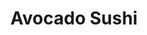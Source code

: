 ---
layout: place
title: "Avocado Sushi"
permalink: /new-york/staten-island/avocado-sushi.html
stateAbbr: NY
stateName: New York
cityName: Staten Island
seo:
  name: "Avocado Sushi"
  type: Restaurant
  links: null
description: "Looking for sushi in Staten Island, New York? Check out Avocado Sushi for a delightful Japanese dining experience. Enjoy a variety of sushi and other dishes ..."
place_id: ChIJbTiZmq1LwokRoeJ7536OTvQ
photos:
  - name: >-
      places/ChIJbTiZmq1LwokRoeJ7536OTvQ/photos/AeeoHcKGQ9ToS3tBSiANmpdWHU5qZ9UmjqKU_rc6jeK1Wc-UZgOay4TZz1mJCBqAspKgkVN8XkZQo5M1Ar1yyvakF3m1tT-4Wz93-UFZSTQN-Sg1zQQabRrV5NTSiE8xU2MC9tmJrj5HnfWbD1_W6-H00xHIcU5lie8IIP0irUFOQPpZddW4niuOkANDy1J6Q5CveZTKEyoHwd0JUSR1ML-AdCuri8cQRqew_QP1tE7V4wr3O0HzTVCXoEPjarH5pXt32S2-VED0kC3E7Iq59cZFwTR4KNCxATrCfemNfiDFPBAeGA
    widthPx: 4032
    heightPx: 3024
    authorAttributions:
      - displayName: Avocado Sushi
        uri: https://maps.google.com/maps/contrib/107209733272866095942
        photoUri: >-
          https://lh3.googleusercontent.com/a-/ALV-UjVifcmucBj2H-gw9F66mqf85umefAhto_5Ux1Y79ppfRw0jT-s=s100-p-k-no-mo
    flagContentUri: >-
      https://www.google.com/local/imagery/report/?cb_client=maps_api_places.places_api&image_key=!1e10!2sAF1QipMdnsA1pwssq0WoywRhOQ-BVzour65kLbylxmCJ&hl=en-US
    googleMapsUri: >-
      https://www.google.com/maps/place//data=!3m4!1e2!3m2!1sAF1QipMdnsA1pwssq0WoywRhOQ-BVzour65kLbylxmCJ!2e10!4m2!3m1!1s0x89c24bad9a99386d:0xf44e8e7ee77be2a1
  - name: >-
      places/ChIJbTiZmq1LwokRoeJ7536OTvQ/photos/AeeoHcL5qPrjPmof1Ttohkrhpddj5Y9OrYgmG9C3UG4-fmcu0hbXdetMtSUgvF_ubTBKehRjkooK2wbAOCtXywLmou_pgQTFg-XExDtktyivax4wWxtNCSe_AUpaCIXfpezfQTUmIui-u8tfWQvWuIdAdkcyihfZsrtEitqU_f0y6Wh7J2RSFysxEn2IAMjcWqUgw5wkc8aOm0H4h5XmBZi-J_3aQdltCZPQSacupN8vKYeddwH6xFuyr6dxEXmm_4JNE4fmFn4KXqJCKsUcPE40clIQaJHku9H_19LCiWzxOKWkag
    widthPx: 1242
    heightPx: 2208
    authorAttributions:
      - displayName: Avocado Sushi
        uri: https://maps.google.com/maps/contrib/107209733272866095942
        photoUri: >-
          https://lh3.googleusercontent.com/a-/ALV-UjVifcmucBj2H-gw9F66mqf85umefAhto_5Ux1Y79ppfRw0jT-s=s100-p-k-no-mo
    flagContentUri: >-
      https://www.google.com/local/imagery/report/?cb_client=maps_api_places.places_api&image_key=!1e10!2sAF1QipOaLAq_wrdUoJqZq_1zLR1d1shLxKeuTNqS-ZV3&hl=en-US
    googleMapsUri: >-
      https://www.google.com/maps/place//data=!3m4!1e2!3m2!1sAF1QipOaLAq_wrdUoJqZq_1zLR1d1shLxKeuTNqS-ZV3!2e10!4m2!3m1!1s0x89c24bad9a99386d:0xf44e8e7ee77be2a1
  - name: >-
      places/ChIJbTiZmq1LwokRoeJ7536OTvQ/photos/AeeoHcKRC5A6JOX1hG-yoZKHBqvB1MgzrhXd2b1eXrvmZ1-pjJH8cG0tDkGJ932rSYUewR_GlEfPsa0aZGneoesrwnlFgxhfoJAkXo1xSIQMg-b7ND_BwlS9JRd7avgypyX1jlA4qy-3N6n1yf9bat4GHiuMyZpB4ifeBMRlLeNvf8DdQze_z8xt443Vy9HyX-YT8BiDGqiGH0hR7tKgZG0AXcVArAdrsU7kWf_ni7PhtBTGHcRvFITeMX5OpPZkD-udmQsbEK-VXMlRnFpI0ae7uxuWE1rVhSw8XPqV6FZhXp7Qx3wVRPiCfTg8NsUPZOISHrgE9Fe99U1KGMiLFVPdOMJVvQ6hstn-XfV0fWMStHHKCZUZfIh3lak7n10B7X8m40-oCv88sRI2ZLEh1HUll14HSuy67BzANlEIN64eISs
    widthPx: 1087
    heightPx: 1265
    authorAttributions:
      - displayName: Minnie Cutz
        uri: https://maps.google.com/maps/contrib/101365458565089344044
        photoUri: >-
          https://lh3.googleusercontent.com/a-/ALV-UjXFagH_ZcJXEmGuCx06t9sN1MLpF8_dzbbHTJvAmo4lE7ywtGQ=s100-p-k-no-mo
    flagContentUri: >-
      https://www.google.com/local/imagery/report/?cb_client=maps_api_places.places_api&image_key=!1e10!2sCIHM0ogKEICAgICrltWAMQ&hl=en-US
    googleMapsUri: >-
      https://www.google.com/maps/place//data=!3m4!1e2!3m2!1sCIHM0ogKEICAgICrltWAMQ!2e10!4m2!3m1!1s0x89c24bad9a99386d:0xf44e8e7ee77be2a1
  - name: >-
      places/ChIJbTiZmq1LwokRoeJ7536OTvQ/photos/AeeoHcLlrpIQhQ6AzLf4uw-qwq3PSgVEQY9OOC_q639Wq07r7ZoSCX5yae08zRWdqPHngyJF7TQLWsQaOJRvMikMuQoSNviM9H7ns238lK2bNchTsRZImTX1WUQc2US34AWkueLYX7ZfeG_5T3j38Mf0SqkGFk0jAuGR66cYJdGueEXvF0xuReypKZogz_rgSaDuT9oYjeiGrSGLSyrhKHbwoZSBa3Wb6RMQDFADdtbIdYg39xawOTkcawvaIFdcqHMO1Zrp9ulbAX3UxVcRvDnACU-compeayH8yiK42lby4PmseBVsn5zINbub7gjL96YfgsWMyztmsmK7OOv2zApEi--IKGviEXa2lEpWzzbgbGCUm3TXnEZ89mkmKtl7sndubKc3OZj8_02MnRUFXVtvvb7uyQT3CZpzLCalSxU2UVxhZw
    widthPx: 2850
    heightPx: 2800
    authorAttributions:
      - displayName: Duke Nukem
        uri: https://maps.google.com/maps/contrib/102822142307308115409
        photoUri: >-
          https://lh3.googleusercontent.com/a-/ALV-UjXajJBFpfO8UN4HsnqXXkCsXeUy9w-Lbr-1eslGPmHnZLpjvWMK=s100-p-k-no-mo
    flagContentUri: >-
      https://www.google.com/local/imagery/report/?cb_client=maps_api_places.places_api&image_key=!1e10!2sCIHM0ogKEICAgIDTy72gSw&hl=en-US
    googleMapsUri: >-
      https://www.google.com/maps/place//data=!3m4!1e2!3m2!1sCIHM0ogKEICAgIDTy72gSw!2e10!4m2!3m1!1s0x89c24bad9a99386d:0xf44e8e7ee77be2a1
  - name: >-
      places/ChIJbTiZmq1LwokRoeJ7536OTvQ/photos/AeeoHcIaSUiFX1i0Whr8MBc-I81ZQABteCxd12E4iAiV-UyK1HTmvVQ4kZpu-ebVstZ1pTxAYIbxu1QkU8eScNqW6xERRrDY80pvI0FrVivCYnL1ePTUKqsxJ7fubE_9Akuh0F2ZGbC50lGDjasdezZHGCD8V-sLb5OltBe3E5o7BkaKaBTZXOoTW52JJV9NJR9NSnk8o6Ri6qOB6IkfS2MMKPl3R-NMCLSi1OpO9HPs-61AiRqOoKBqMu031uooH1quFXVA2wmKLJ-OzcTJDy0qv3O1Z1eFqKBrANCOkV-4eVL5oqdANtbHJsX41IXL5nfDhVorB1qpB-1KAYd2ADSTPGOJEAnsq7dyKEprf0DgVR9odFCb3Q2fqebwig7ukPs8I13N83tteFMutwaWo3VoQN-Jm8zj7rDmhZyV6ZimjlwvhjlU
    widthPx: 3159
    heightPx: 3024
    authorAttributions:
      - displayName: Olga S.
        uri: https://maps.google.com/maps/contrib/115512849277108639223
        photoUri: >-
          https://lh3.googleusercontent.com/a/ACg8ocImoZb5vHpdjg_CxI0Z-0fU_7UAxeNYuD09r7fol-5k9t-VbQ=s100-p-k-no-mo
    flagContentUri: >-
      https://www.google.com/local/imagery/report/?cb_client=maps_api_places.places_api&image_key=!1e10!2sCIHM0ogKEICAgICOsqe_5AE&hl=en-US
    googleMapsUri: >-
      https://www.google.com/maps/place//data=!3m4!1e2!3m2!1sCIHM0ogKEICAgICOsqe_5AE!2e10!4m2!3m1!1s0x89c24bad9a99386d:0xf44e8e7ee77be2a1
  - name: >-
      places/ChIJbTiZmq1LwokRoeJ7536OTvQ/photos/AeeoHcKtLVYesuZZAqFzVM2XYVytUfGIRGVk_p5zXL0JFgQEAXZTmef6n0ki8DAN6oy3hAWSoMV2D-dAd4yQWdZK7l-BBVyyUfTagk5EzuuBveO_vWJ6-EQMj2Xhc3nwMixFKqfx-CYR1ulBZd6RfyPHDy1udQSPK4S4eNE1QQq7N40esc9M4vdsz_0t-RSUNQlxN6ah5ot5S4YNYncu2oKZtRorSHF2LE4TReO9Xhc5Kn0Z8Lb5-NLtOeva2_I2bpMY0d8OomwdXBEUWQnFistu9HwOUbS0PInjfUZF1qNXKxQIvBJ-8I2-_E2CazNwJnY32X-SwybHViatJ5MwY-NOVMzqkw9ZXKx7YYfWZf8E-O6IerLeRDdeF7hvhtbMsZcO8THoqn11BhKyKDUbumAGOTSLYDIpJT5b5ezMc1g9xoXmS4La
    widthPx: 3024
    heightPx: 4032
    authorAttributions:
      - displayName: Nicolas puma
        uri: https://maps.google.com/maps/contrib/108293790157876672473
        photoUri: >-
          https://lh3.googleusercontent.com/a/ACg8ocK7Gjwb27o0fG6L3TbmarUVS_ud2-dy1oooizEeFWPuJocc=s100-p-k-no-mo
    flagContentUri: >-
      https://www.google.com/local/imagery/report/?cb_client=maps_api_places.places_api&image_key=!1e10!2sCIHM0ogKEICAgIDes-GBtwE&hl=en-US
    googleMapsUri: >-
      https://www.google.com/maps/place//data=!3m4!1e2!3m2!1sCIHM0ogKEICAgIDes-GBtwE!2e10!4m2!3m1!1s0x89c24bad9a99386d:0xf44e8e7ee77be2a1
  - name: >-
      places/ChIJbTiZmq1LwokRoeJ7536OTvQ/photos/AeeoHcKt1WlFV6bXwjhbHblwyQWgT2mmO7sIbAjK1q0lJlS2rFVjLLuxE1jwM3i-V9ghFzN0G_WXWVjUrWJtbzPgyGHFP2bbW9JFXE6gaOLdwLk6psYLuoSiaFvDkw1s7uyBsxfGFMzg07g1eGkhptX4b0T6ieylc9osbEBQxKqVKIhl_FJkMpMOB5OnQuyoCe1TblD9pHrnLklLixulhNxzEgg2HW1Y-kCwwEoBrbEmE7R-MiUm1JoOFd-zRIG3lNf0Ro2fC3s1ZL-phGTZLp6nNA_U4O7KVW0ZtIc_v-3Fm5KAX2YeK5axjg77Ts0QEB-8jYqEVJWgDX5RHfLd-M7WziVjV7PWJEL73cCwwImA6nWo1saD-5exZuSMDgVGGWoTPvCN--m3QrhZi2KHZtFOC05DASY-eozRQsig8hngKQVWQg
    widthPx: 3024
    heightPx: 4032
    authorAttributions:
      - displayName: Karina wang
        uri: https://maps.google.com/maps/contrib/111730925198515907688
        photoUri: >-
          https://lh3.googleusercontent.com/a/ACg8ocKc6RXZ5Kf9VrBQQMU_2MB-OvalYjaSAbftvGoiPpUIaqBh_Q=s100-p-k-no-mo
    flagContentUri: >-
      https://www.google.com/local/imagery/report/?cb_client=maps_api_places.places_api&image_key=!1e10!2sCIHM0ogKEICAgICHkLK8IA&hl=en-US
    googleMapsUri: >-
      https://www.google.com/maps/place//data=!3m4!1e2!3m2!1sCIHM0ogKEICAgICHkLK8IA!2e10!4m2!3m1!1s0x89c24bad9a99386d:0xf44e8e7ee77be2a1
  - name: >-
      places/ChIJbTiZmq1LwokRoeJ7536OTvQ/photos/AeeoHcJuGRFITycHl-EmWc_6WKZXLRHFZ8G8cUoIFSOSoze_1TqPVGqFBp6SYQlKxG9fO_o6hF9Vh1Slne93U4NJ0Q4zINZRlK5igncZCFNeOJ4K3xjhpMqO1bNWhzk5crdE-bhh8UVwFOfolwG5XijUr8DagPx_jhp9S8_KaUwH_k1Gt2eVTEDplRk8llfb__0pSLXPZWIS0Kv1jv8QGPT_NPQKYyOBp-7iHqrZtnT-j2OF0EJadN_XfuflRvgoGX_t7PWp5Bi56bX5QPEFc2qtnNu9TZh7DRQYRZLOaTG4B_eeydVFq8did-CnfXbp0NNBvLYfiOGdrTegsHa_wWjSRZvKSr-cTWuMtIjNrQpdQySdRXtrg-2izqduq2OqT0liUH1_NzxXF3aqNf9iy7TiJbK8jsOPTjzZhK9nHHwPudLAzg
    widthPx: 4000
    heightPx: 3000
    authorAttributions:
      - displayName: Donald Sheehan
        uri: https://maps.google.com/maps/contrib/112801539853914183578
        photoUri: >-
          https://lh3.googleusercontent.com/a-/ALV-UjXqU2gZ8iE4ymZFspW4R_n2hglwEjM6UVWEJ3W_hzeLvxfZ2Kot=s100-p-k-no-mo
    flagContentUri: >-
      https://www.google.com/local/imagery/report/?cb_client=maps_api_places.places_api&image_key=!1e10!2sCIHM0ogKEICAgIDanuyyeA&hl=en-US
    googleMapsUri: >-
      https://www.google.com/maps/place//data=!3m4!1e2!3m2!1sCIHM0ogKEICAgIDanuyyeA!2e10!4m2!3m1!1s0x89c24bad9a99386d:0xf44e8e7ee77be2a1
  - name: >-
      places/ChIJbTiZmq1LwokRoeJ7536OTvQ/photos/AeeoHcKpmtLSZLbBzSuiq5QZAMT1D_vE68LKo7tfblzYKvPR7A4-E85VsWcJPXMRPIScMsZFQnglZ70Tu0XmAcm8PYVS5x60TlTHi6nZNJmoFxv5Msg94gUugrBdZqPDNLliA8g6J0_QpuScZGcyrklYGnYorGq82alRok5Shfq7cGV5T6JfjXWbfatXDXOSN7DlyTlqLKaa54zZPKz0TmLjE9yaYRaNkBsyY9KhT58uHuMBKFKHSYQpAgPDawAXQSfmqbhkff59g_Mn8Qo9mHlz0kuLh63NedvyklvIPb9Ddxh2WictLjt_HQwbHFO4JG9cm9Ul_fA07WwQOs0Lb60HhWn2e9_yZgB5ESNvZ8uQKO2rsa7oh6Tk0sGyNxdZPMBSQ6hVDLvEaPdiRghod_rvys7ggHZhE-4WA8X7Kv3rEbqs1ik
    widthPx: 3840
    heightPx: 2880
    authorAttributions:
      - displayName: 勤文陈
        uri: https://maps.google.com/maps/contrib/101226395268893118455
        photoUri: >-
          https://lh3.googleusercontent.com/a-/ALV-UjWak27z1eHsks7QBB-zKadXUzBjaerNkbjiL8l19aAAF20hbyKG=s100-p-k-no-mo
    flagContentUri: >-
      https://www.google.com/local/imagery/report/?cb_client=maps_api_places.places_api&image_key=!1e10!2sCIHM0ogKEICAgICq1pHXswE&hl=en-US
    googleMapsUri: >-
      https://www.google.com/maps/place//data=!3m4!1e2!3m2!1sCIHM0ogKEICAgICq1pHXswE!2e10!4m2!3m1!1s0x89c24bad9a99386d:0xf44e8e7ee77be2a1
  - name: >-
      places/ChIJbTiZmq1LwokRoeJ7536OTvQ/photos/AeeoHcLsB_X8B11AAccIKZcPvLd9bIcMUR-oUxffDu9CeIXjezFDGEOk3A1m9fxs3SbVPOZr7Yy2Usxlvrc8jOPt1N-8LGTQMPQphsJMT3fmZQWw36jvKQ7OWsYduWWNRdUUVjnepUMDkCtgSm4aGymLI4oEjHNUyQpqScYQ0JWvD6fpvZ1_3rqdFHR9jMnD97vaozH5hdGPG_kAoodprPw1Rtin_ZHm8yXUIZtrear905QZeyY_sDQf22UCbGReOekkLTu2iUxNzpuXoIzrjK_3fwa5_pDF7wDhK2Me06sq7GfkNehflJc4EZaLbiWt35Dk3k6WbA0Qod6EriBx3cJZlYEeYzhD32mesuQ0aaV7M3g2glgRO-J3zNJXkY5B5mZ5k76qLlfH9ZDbvKvNm6f3-owIE1xP1F3oFbB9qX5dBot7IQ
    widthPx: 3024
    heightPx: 4032
    authorAttributions:
      - displayName: Olga S.
        uri: https://maps.google.com/maps/contrib/115512849277108639223
        photoUri: >-
          https://lh3.googleusercontent.com/a/ACg8ocImoZb5vHpdjg_CxI0Z-0fU_7UAxeNYuD09r7fol-5k9t-VbQ=s100-p-k-no-mo
    flagContentUri: >-
      https://www.google.com/local/imagery/report/?cb_client=maps_api_places.places_api&image_key=!1e10!2sCIHM0ogKEICAgICOsqe_JA&hl=en-US
    googleMapsUri: >-
      https://www.google.com/maps/place//data=!3m4!1e2!3m2!1sCIHM0ogKEICAgICOsqe_JA!2e10!4m2!3m1!1s0x89c24bad9a99386d:0xf44e8e7ee77be2a1
address: 4342 Amboy Rd, Staten Island, NY 10312, USA
street: 4342 Amboy Rd
city: Staten Island
state: NY
zip: '10312'
country: USA
neighborhood: Eltingville
latitude: '40.545101'
longitude: '-74.159957'
accessibility_options:
  wheelchairAccessibleEntrance: true
  wheelchairAccessibleRestroom: true
  wheelchairAccessibleSeating: true
business_status: OPERATIONAL
name: Avocado Sushi
google_maps_links:
  directionsUri: >-
    https://www.google.com/maps/dir//''/data=!4m7!4m6!1m1!4e2!1m2!1m1!1s0x89c24bad9a99386d:0xf44e8e7ee77be2a1!3e0
  placeUri: https://maps.google.com/?cid=17604164669138526881
  writeAReviewUri: >-
    https://www.google.com/maps/place//data=!4m3!3m2!1s0x89c24bad9a99386d:0xf44e8e7ee77be2a1!12e1
  reviewsUri: >-
    https://www.google.com/maps/place//data=!4m4!3m3!1s0x89c24bad9a99386d:0xf44e8e7ee77be2a1!9m1!1b1
  photosUri: >-
    https://www.google.com/maps/place//data=!4m3!3m2!1s0x89c24bad9a99386d:0xf44e8e7ee77be2a1!10e5
primary_type: Sushi Restaurant
opening_hours:
  regular: null
  current: null
secondary_opening_hours:
  regular:
    weekdayDescriptions: null
    type: null
  current:
    weekdayDescriptions: null
    type: null
phone: null
price_level: null
price_range: null
rating: null
rating_count: 0
website: null
reviews: null
parking_options: null
payment_options: null
allow_dogs: null
curbside_pickup: null
delivery: null
dine_in: null
good_for_children: null
good_for_groups: null
good_for_sports: null
live_music: null
menu_for_children: null
outdoor_seating: null
reservable: null
restroom: null
serves_beer: null
serves_breakfast: null
serves_brunch: null
serves_cocktails: null
serves_coffee: null
serves_dinner: null
serves_dessert: null
serves_lunch: null
serves_vegetarian_food: null
serves_wine: null
takeout: null
summary: null

---